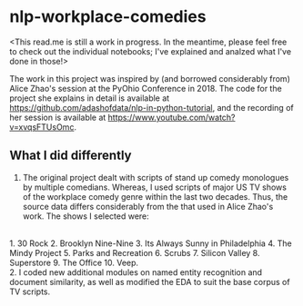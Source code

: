 # nlp-workplace-comedies

<This read.me is still a work in progress.
 In the meantime, please feel free to check out the individual notebooks; I've explained and analzed what I've done in those!>

The work in this project was inspired by (and borrowed considerably from) Alice Zhao's session at the PyOhio Conference in 2018. The code for the project she explains in detail is available at https://github.com/adashofdata/nlp-in-python-tutorial, and the recording of her session is available at https://www.youtube.com/watch?v=xvqsFTUsOmc.
## What I did differently
1. The original project dealt with scripts of stand up comedy monologues by multiple comedians. Whereas, I used scripts of major US TV shows of the workplace comedy genre within the last two decades. Thus, the source data differs considerably from the that used in Alice Zhao's work.
 The shows I selected were: 
 <br>
 1. 30 Rock 
 2. Brooklyn Nine-Nine
 3. Its Always Sunny in Philadelphia
 4. The Mindy Project 
 5. Parks and Recreation 
 6. Scrubs
 7. Silicon Valley
 8. Superstore
 9. The Office
 10. Veep.
 <br>
2. I coded new additional modules on named entity recognition and document similarity,  as well as modified the EDA to suit the base corpus of TV scripts.
